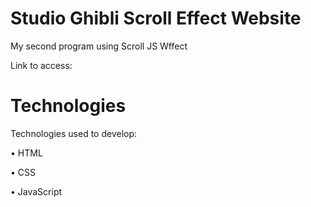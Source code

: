 # Studio Ghibli Scroll Effect Website
My second program using Scroll JS Wffect

Link to access:

# Technologies

Technologies used to develop:

• HTML

• CSS

• JavaScript
